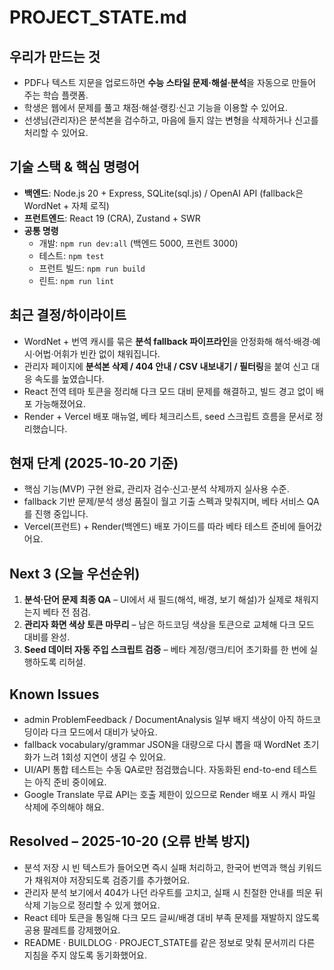 # PROJECT_STATE.md

## 우리가 만드는 것
- PDF나 텍스트 지문을 업로드하면 **수능 스타일 문제·해설·분석**을 자동으로 만들어 주는 학습 플랫폼.
- 학생은 웹에서 문제를 풀고 채점·해설·랭킹·신고 기능을 이용할 수 있어요.
- 선생님(관리자)은 분석본을 검수하고, 마음에 들지 않는 변형을 삭제하거나 신고를 처리할 수 있어요.

## 기술 스택 & 핵심 명령어
- **백엔드**: Node.js 20 + Express, SQLite(sql.js) / OpenAI API (fallback은 WordNet + 자체 로직)
- **프런트엔드**: React 19 (CRA), Zustand + SWR
- **공통 명령**
  - 개발: `npm run dev:all` (백엔드 5000, 프런트 3000)
  - 테스트: `npm test`
  - 프런트 빌드: `npm run build`
  - 린트: `npm run lint`

## 최근 결정/하이라이트
- WordNet + 번역 캐시를 묶은 **분석 fallback 파이프라인**을 안정화해 해석·배경·예시·어법·어휘가 빈칸 없이 채워집니다.
- 관리자 페이지에 **분석본 삭제 / 404 안내 / CSV 내보내기 / 필터링**을 붙여 신고 대응 속도를 높였습니다.
- React 전역 테마 토큰을 정리해 다크 모드 대비 문제를 해결하고, 빌드 경고 없이 배포 가능해졌어요.
- Render + Vercel 배포 매뉴얼, 베타 체크리스트, seed 스크립트 흐름을 문서로 정리했습니다.

## 현재 단계 (2025-10-20 기준)
- 핵심 기능(MVP) 구현 완료, 관리자 검수·신고·분석 삭제까지 실사용 수준.
- fallback 기반 문제/분석 생성 품질이 월고 기출 스펙과 맞춰지며, 베타 서비스 QA를 진행 중입니다.
- Vercel(프런트) + Render(백엔드) 배포 가이드를 따라 베타 테스트 준비에 들어갔어요.

## Next 3 (오늘 우선순위)
1. **분석·단어 문제 최종 QA** – UI에서 새 필드(해석, 배경, 보기 해설)가 실제로 채워지는지 베타 전 점검.
2. **관리자 화면 색상 토큰 마무리** – 남은 하드코딩 색상을 토큰으로 교체해 다크 모드 대비를 완성.
3. **Seed 데이터 자동 주입 스크립트 검증** – 베타 계정/랭크/티어 초기화를 한 번에 실행하도록 리허설.

## Known Issues
- admin ProblemFeedback / DocumentAnalysis 일부 배지 색상이 아직 하드코딩이라 다크 모드에서 대비가 낮아요.
- fallback vocabulary/grammar JSON을 대량으로 다시 뽑을 때 WordNet 초기화가 느려 1회성 지연이 생길 수 있어요.
- UI/API 통합 테스트는 수동 QA로만 점검했습니다. 자동화된 end-to-end 테스트는 아직 준비 중이에요.
- Google Translate 무료 API는 호출 제한이 있으므로 Render 배포 시 캐시 파일 삭제에 주의해야 해요.

## Resolved – 2025-10-20 (오류 반복 방지)
- 분석 저장 시 빈 텍스트가 들어오면 즉시 실패 처리하고, 한국어 번역과 핵심 키워드가 채워져야 저장되도록 검증기를 추가했어요.
- 관리자 분석 보기에서 404가 나던 라우트를 고치고, 실패 시 친절한 안내를 띄운 뒤 삭제 기능으로 정리할 수 있게 했어요.
- React 테마 토큰을 통일해 다크 모드 글씨/배경 대비 부족 문제를 재발하지 않도록 공용 팔레트를 강제했어요.
- README · BUILDLOG · PROJECT_STATE를 같은 정보로 맞춰 문서끼리 다른 지침을 주지 않도록 동기화했어요.

